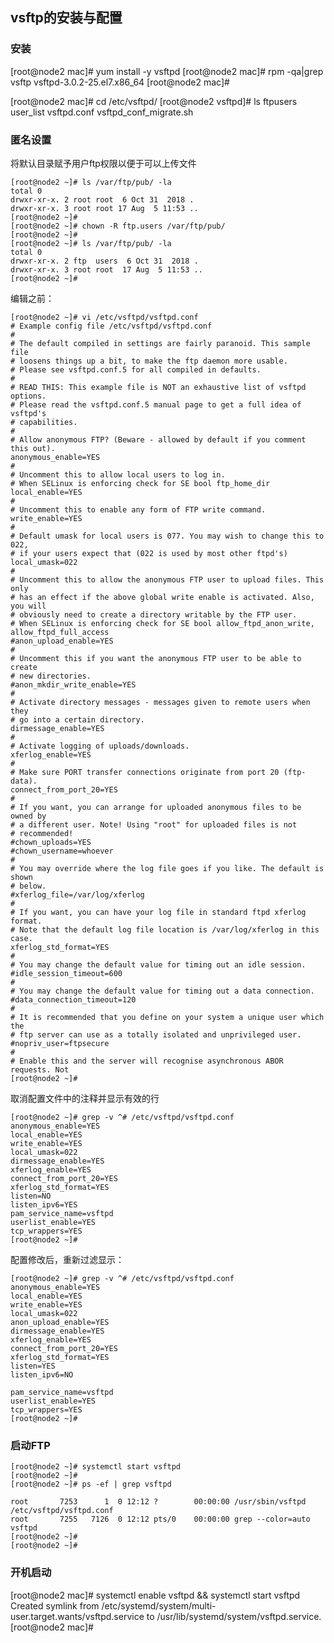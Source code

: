 
## vsftp的安装与配置

### 安装

[root@node2 mac]# yum install -y vsftpd
[root@node2 mac]# rpm -qa|grep vsftp
vsftpd-3.0.2-25.el7.x86_64
[root@node2 mac]# 

[root@node2 mac]# cd /etc/vsftpd/
[root@node2 vsftpd]# ls
ftpusers  user_list  vsftpd.conf  vsftpd_conf_migrate.sh

### 匿名设置

将默认目录赋予用户ftp权限以便于可以上传文件

	[root@node2 ~]# ls /var/ftp/pub/ -la
	total 0
	drwxr-xr-x. 2 root root  6 Oct 31  2018 .
	drwxr-xr-x. 3 root root 17 Aug  5 11:53 ..
	[root@node2 ~]# 
	[root@node2 ~]# chown -R ftp.users /var/ftp/pub/
	[root@node2 ~]# 
	[root@node2 ~]# ls /var/ftp/pub/ -la
	total 0
	drwxr-xr-x. 2 ftp  users  6 Oct 31  2018 .
	drwxr-xr-x. 3 root root  17 Aug  5 11:53 ..
	[root@node2 ~]# 


编辑之前：

	[root@node2 ~]# vi /etc/vsftpd/vsftpd.conf 
	# Example config file /etc/vsftpd/vsftpd.conf
	#
	# The default compiled in settings are fairly paranoid. This sample file
	# loosens things up a bit, to make the ftp daemon more usable.
	# Please see vsftpd.conf.5 for all compiled in defaults.
	#
	# READ THIS: This example file is NOT an exhaustive list of vsftpd options.
	# Please read the vsftpd.conf.5 manual page to get a full idea of vsftpd's
	# capabilities.
	#
	# Allow anonymous FTP? (Beware - allowed by default if you comment this out).
	anonymous_enable=YES
	#
	# Uncomment this to allow local users to log in.
	# When SELinux is enforcing check for SE bool ftp_home_dir
	local_enable=YES
	#
	# Uncomment this to enable any form of FTP write command.
	write_enable=YES
	#
	# Default umask for local users is 077. You may wish to change this to 022,
	# if your users expect that (022 is used by most other ftpd's)
	local_umask=022
	#
	# Uncomment this to allow the anonymous FTP user to upload files. This only
	# has an effect if the above global write enable is activated. Also, you will
	# obviously need to create a directory writable by the FTP user.
	# When SELinux is enforcing check for SE bool allow_ftpd_anon_write, allow_ftpd_full_access
	#anon_upload_enable=YES
	#
	# Uncomment this if you want the anonymous FTP user to be able to create
	# new directories.
	#anon_mkdir_write_enable=YES
	#
	# Activate directory messages - messages given to remote users when they
	# go into a certain directory.
	dirmessage_enable=YES
	#
	# Activate logging of uploads/downloads.
	xferlog_enable=YES
	#
	# Make sure PORT transfer connections originate from port 20 (ftp-data).
	connect_from_port_20=YES
	#
	# If you want, you can arrange for uploaded anonymous files to be owned by
	# a different user. Note! Using "root" for uploaded files is not
	# recommended!
	#chown_uploads=YES
	#chown_username=whoever
	#
	# You may override where the log file goes if you like. The default is shown
	# below.
	#xferlog_file=/var/log/xferlog
	#
	# If you want, you can have your log file in standard ftpd xferlog format.
	# Note that the default log file location is /var/log/xferlog in this case.
	xferlog_std_format=YES
	#
	# You may change the default value for timing out an idle session.
	#idle_session_timeout=600
	#
	# You may change the default value for timing out a data connection.
	#data_connection_timeout=120
	#
	# It is recommended that you define on your system a unique user which the
	# ftp server can use as a totally isolated and unprivileged user.
	#nopriv_user=ftpsecure
	#
	# Enable this and the server will recognise asynchronous ABOR requests. Not
	[root@node2 ~]# 


取消配置文件中的注释并显示有效的行

	[root@node2 ~]# grep -v ^# /etc/vsftpd/vsftpd.conf 
	anonymous_enable=YES
	local_enable=YES
	write_enable=YES
	local_umask=022
	dirmessage_enable=YES
	xferlog_enable=YES
	connect_from_port_20=YES
	xferlog_std_format=YES
	listen=NO
	listen_ipv6=YES
	pam_service_name=vsftpd
	userlist_enable=YES
	tcp_wrappers=YES
	[root@node2 ~]# 

配置修改后，重新过滤显示：

	[root@node2 ~]# grep -v ^# /etc/vsftpd/vsftpd.conf 
	anonymous_enable=YES
	local_enable=YES
	write_enable=YES
	local_umask=022
	anon_upload_enable=YES
	dirmessage_enable=YES
	xferlog_enable=YES
	connect_from_port_20=YES
	xferlog_std_format=YES
	listen=YES
	listen_ipv6=NO

	pam_service_name=vsftpd
	userlist_enable=YES
	tcp_wrappers=YES
	[root@node2 ~]# 
	
	
### 启动FTP

	[root@node2 ~]# systemctl start vsftpd
	[root@node2 ~]# 
	[root@node2 ~]# ps -ef | grep vsftpd

	root       7253      1  0 12:12 ?        00:00:00 /usr/sbin/vsftpd /etc/vsftpd/vsftpd.conf
	root       7255   7126  0 12:12 pts/0    00:00:00 grep --color=auto vsftpd
	[root@node2 ~]# 
	[root@node2 ~]# 

### 开机启动

[root@node2 mac]# systemctl enable vsftpd && systemctl start vsftpd
Created symlink from /etc/systemd/system/multi-user.target.wants/vsftpd.service to /usr/lib/systemd/system/vsftpd.service.
[root@node2 mac]# 
